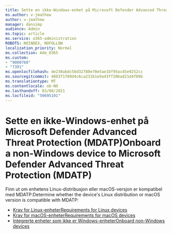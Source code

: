```yaml
---
title: Sette en ikke-Windows-enhet på Microsoft Defender Advanced Threat Protection (MDATP)
ms.author: v-jmathew
author: v-jmathew
manager: dansimp
audience: Admin
ms.topic: article
ms.service: o365-administration
ROBOTS: NOINDEX, NOFOLLOW
localization_priority: Normal
ms.collection: Adm_O365
ms.custom:
- "9000760"
- "7391"
ms.openlocfilehash: de230abdc56d32780e70e5ae1bf95ac45e9252cc
ms.sourcegitcommit: 4883f1f89d4c6ca23161e9a43ff206ad21d4f09b
ms.translationtype: MT
ms.contentlocale: nb-NO
ms.lasthandoff: 03/08/2021
ms.locfileid: "50695101"
---
```

# <a name="onboard-a-non-windows-device-to-microsoft-defender-advanced-threat-protection-mdatp"></a><span data-ttu-id="9bcbc-102">Sette en ikke-Windows-enhet på Microsoft Defender Advanced Threat Protection (MDATP)</span><span class="sxs-lookup"><span data-stu-id="9bcbc-102">Onboard a non-Windows device to Microsoft Defender Advanced Threat Protection (MDATP)</span></span>

<span data-ttu-id="9bcbc-103">Finn ut om enhetens Linux-distribusjon eller macOS-versjon er kompatibel med MDATP:</span><span class="sxs-lookup"><span data-stu-id="9bcbc-103">Determine whether the device's Linux distribution or macOS version is compatible with MDATP:</span></span>

- [<span data-ttu-id="9bcbc-104">Krav for Linux-enheter</span><span class="sxs-lookup"><span data-stu-id="9bcbc-104">Requirements for Linux devices</span></span>](https://go.microsoft.com/fwlink/?linkid=2143462)
- [<span data-ttu-id="9bcbc-105">Krav for macOS-enheter</span><span class="sxs-lookup"><span data-stu-id="9bcbc-105">Requirements for macOS devices</span></span>](https://go.microsoft.com/fwlink/?linkid=2143461)
- [<span data-ttu-id="9bcbc-106">Integrerte enheter som ikke er Windows-enheter</span><span class="sxs-lookup"><span data-stu-id="9bcbc-106">Onboard non-Windows devices</span></span>](https://go.microsoft.com/fwlink/?linkid=2143628)

